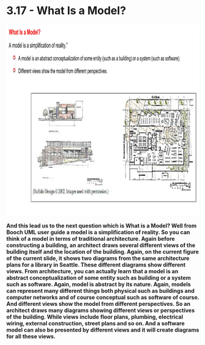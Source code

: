 # 3.17 - What Is a Model?

<img src="/images/03_17_01.jpg" width="800" height="500">

**And this lead us to the next question which is What is a Model? Well from Booch UML user guide a model is a simplification of reality. So you can think of a model in terms of traditional architecture. Again before constructing a building, an architect draws several different views of the building itself and the location of the building. Again, on the current figure of the current slide, it shows two diagrams from the same architecture plans for a library in Seattle. These different diagrams show different views. From architecture, you can actually learn that a model is an abstract conceptualization of some entity such as building or a system such as software. Again, model is abstract by its nature. Again, models can represent many different things both physical such as buildings and computer networks and of course conceptual such as software of course. And different views show the model from different perspectives. So an architect draws many diagrams showing different views or perspectives of the building. While views include floor plans, plumbing, electrical wiring, external construction, street plans and so on. And a software model can also be presented by different views and it will create diagrams for all these views.**